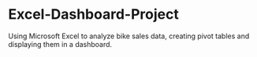 # Excel-Dashboard-Project
Using Microsoft Excel to analyze bike sales data, creating pivot tables and displaying them in a dashboard.
